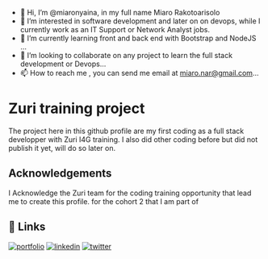 - 👋 Hi, I’m @miaronyaina, in my full name Miaro Rakotoarisolo
- 👀 I’m interested in software development and later on on devops, while I currently work as an IT Support or Network Analyst jobs.
- 🌱 I’m currently learning front and back end with Bootstrap and NodeJS ...
- 💞️ I’m looking to collaborate on any project to learn the full stack development or Devops...
- 📫 How to reach me , you can send me email at miaro.nar@gmail.com...


# Zuri training project

The project here in this github profile are my first coding as a full stack developper with Zuri I4G training. 
I also did other coding before but did not publish it yet, will do so later on.

## Acknowledgements

 I Acknowledge the Zuri team for the coding training opportunity that lead me to create this profile.  for the cohort 2 that I am part of


## 🔗 Links
[![portfolio](https://img.shields.io/badge/my_portfolio-000?style=for-the-badge&logo=ko-fi&logoColor=white)](https://replit.com/@Miaro-NANA/Miaro-Rakotoarisolo-Portfolio/)
[![linkedin](https://img.shields.io/badge/linkedin-0A66C2?style=for-the-badge&logo=linkedin&logoColor=white)](https://www.linkedin.com/in/miarorakoto/)
[![twitter](https://img.shields.io/badge/twitter-1DA1F2?style=for-the-badge&logo=twitter&logoColor=white)](https://twitter.com/miaronyaina)


<!---
miaronyaina/miaronyaina is a ✨ special ✨ repository because its `README.md` (this file) appears on your GitHub profile.
You can click the Preview link to take a look at your changes.
--->
